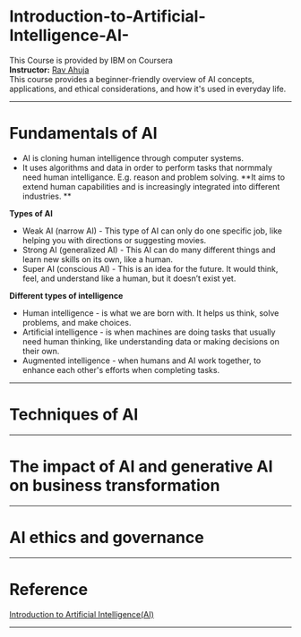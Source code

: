 # Introduction-to-Artificial-Intelligence-AI- 
This Course is provided by IBM on Coursera   
**Instructor:** [Rav Ahuja](https://www.coursera.org/instructor/ravahuja)  
This course provides a beginner-friendly overview of AI concepts, applications, and ethical considerations, and how it's used in everyday life.
____________________________________________________________________________________________________  
# Fundamentals of AI  
* AI is cloning human intelligence through computer systems.  
* It uses algorithms and data in order to perform tasks that normmaly need human intelligance. E.g. reason and problem solving.
  **It aims to extend human capabilities and is increasingly integrated into different industries. **  

**Types of AI**
* Weak AI (narrow AI) - This type of AI can only do one specific job, like helping you with directions or suggesting movies.  
* Strong AI (generalized AI) - This AI can do many different things and learn new skills on its own, like a human.   
* Super AI (conscious AI) - This is an idea for the future. It would think, feel, and understand like a human, but it doesn’t exist yet.

**Different types of intelligence**
* Human intelligence - is what we are born with. It helps us think, solve problems, and make choices.  
* Artificial intelligence - is when machines are doing tasks that usually need human thinking, like understanding data or making decisions on their own.    
* Augmented intelligence - when humans and AI work together, to enhance each other's efforts when completing tasks.  
  
____________________________________________________________________________________________________  
# Techniques of AI  
____________________________________________________________________________________________________  
# The impact of AI and generative AI on business transformation  
____________________________________________________________________________________________________  
# AI ethics and governance  
____________________________________________________________________________________________________
# Reference  
[Introduction to Artificial Intelligence(AI)](https://www.coursera.org/programs/advanced-digital-skills-5a-cpt-july2025-fs5qr/learn/introduction-to-ai)
____________________________________________________________________________________________________  
